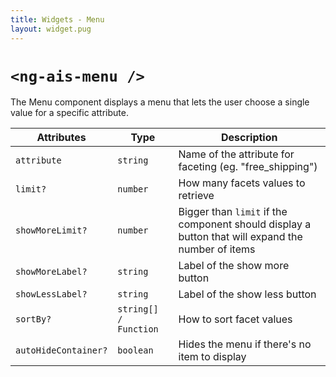 ```yaml
---
title: Widgets - Menu
layout: widget.pug
---
```


# `<ng-ais-menu />`

The Menu component displays a menu that lets the user choose a single value for a specific attribute.


| Attributes           | Type                  | Description
| -                    | -                     | -
| `attribute`          | `string`              | Name of the attribute for faceting (eg. "free_shipping")
| `limit?`             | `number`              | How many facets values to retrieve
| `showMoreLimit?`     | `number`              | Bigger than `limit` if the component should display a button that will expand the number of items
| `showMoreLabel?`     | `string`              | Label of the show more button
| `showLessLabel?`     | `string`              | Label of the show less button
| `sortBy?`            | `string[] / Function` | How to sort facet values
| `autoHideContainer?` | `boolean`             | Hides the menu if there's no item to display
